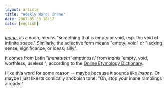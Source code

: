 ```yaml
---
layout: article
title: "Weekly Word: Inane"
date: 2007-05-30 18:17
cats: [english]
---
```

<em><a href="http://dictionary.reference.com/browse/inane">Inane</a></em>, as a noun, means "something that is empty or void, esp. the void of infinite space." Similarly, the adjective form means "empty; void" or "lacking sense, significance, or ideas; silly".

It comes from Latin "<em>inanitatem</em> 'emptiness,' from <em>inanis</em> 'empty, void, worthless, useless'", according to the <a href="http://www.etymonline.com/index.php?term=inane">Online Etymology Dictionary</a>.

I like this word for some reason -- maybe because it sounds like <em>insane</em>. Or maybe I just like its comically snobbish tone: "Oh, stop your inane ramblings already!"
